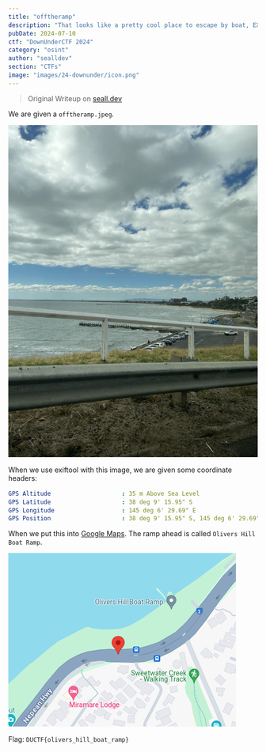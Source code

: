 ```yaml
---
title: "offtheramp"
description: "That looks like a pretty cool place to escape by boat, EXAMINE the image and discover the name of this structure.\nNOTE: Flag is case-insensitive and requires placing inside `DUCTF{}`! e.g `DUCTF{name_of_structure}`"
pubDate: 2024-07-10
ctf: "DownUnderCTF 2024"
category: "osint"
author: "sealldev"
section: "CTFs"
image: "images/24-downunder/icon.png"
---
```


> Original Writeup on [seall.dev](https://seall.dev/posts/downunderctf2024#offtheramp)

We are given a `offtheramp.jpeg`.

![offtheramp.jpeg](images/24-downunder/offtheramp.jpeg)

When we use exiftool with this image, we are given some coordinate headers:
```yml
GPS Altitude                    : 35 m Above Sea Level
GPS Latitude                    : 38 deg 9' 15.95" S
GPS Longitude                   : 145 deg 6' 29.69" E
GPS Position                    : 38 deg 9' 15.95" S, 145 deg 6' 29.69" E
```

When we put this into [Google Maps](https://www.google.com.au/maps/place/38%C2%B009'16.0%22S+145%C2%B006'29.7%22E). The ramp ahead is called `Olivers Hill Boat Ramp`.

![gmapsofftheramp](images/24-downunder/gmapsofftheramp.png)

Flag: `DUCTF{olivers_hill_boat_ramp}`